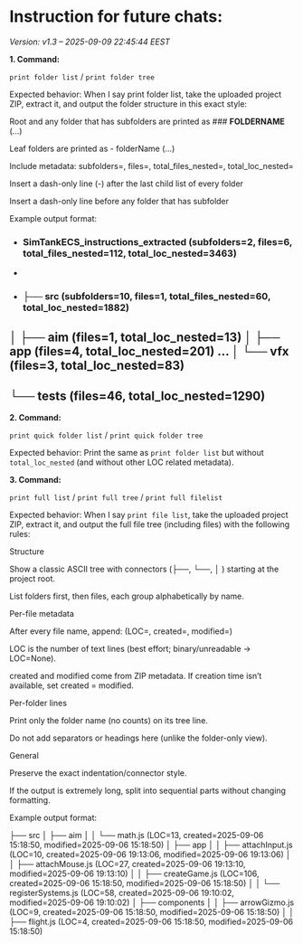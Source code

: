# Instruction for future chats:

_Version: v1.3 – 2025-09-09 22:45:44 EEST_








**1. Command:**

`print folder list` / `print folder tree`

Expected behavior:
When I say print folder list, take the uploaded project ZIP, extract it, and output the folder structure in this exact style:

Root and any folder that has subfolders are printed as ### **FOLDERNAME** (...)

Leaf folders are printed as - folderName (...)

Include metadata: subfolders=, files=, total_files_nested=, total_loc_nested=

Insert a dash-only line (-) after the last child list of every folder

Insert a dash-only line before any folder that has subfolder

Example output format:

- ### **SimTankECS_instructions_extracted** (subfolders=2, files=6, total_files_nested=112, total_loc_nested=3463)
-
- ### ├── **src** (subfolders=10, files=1, total_files_nested=60, total_loc_nested=1882)
│   ├── aim (files=1, total_loc_nested=13)
│   ├── app (files=4, total_loc_nested=201)
...
│   └── vfx (files=3, total_loc_nested=83)
-
└── tests (files=46, total_loc_nested=1290)
-

**2. Command:**

`print quick folder list` / `print quick folder tree`

Expected behavior:
Print the same as `print folder list` but without `total_loc_nested` (and without other LOC related metadata).

**3. Command:**

`print full list` / `print full tree` / `print full filelist`

Expected behavior:
When I say `print file list`, take the uploaded project ZIP, extract it, and output the full file tree (including files) with the following rules:

Structure

Show a classic ASCII tree with connectors (├──, └──, │ ) starting at the project root.

List folders first, then files, each group alphabetically by name.

Per-file metadata

After every file name, append:
(LOC=<lines>, created=<YYYY-MM-DD HH:MM:SS>, modified=<YYYY-MM-DD HH:MM:SS>)

LOC is the number of text lines (best effort; binary/unreadable → LOC=None).

created and modified come from ZIP metadata. If creation time isn’t available, set created = modified.

Per-folder lines

Print only the folder name (no counts) on its tree line.

Do not add separators or headings here (unlike the folder-only view).

General

Preserve the exact indentation/connector style.

If the output is extremely long, split into sequential parts without changing formatting.

Example output format:

├── src
│   ├── aim
│   │   └── math.js (LOC=13, created=2025-09-06 15:18:50, modified=2025-09-06 15:18:50)
│   ├── app
│   │   ├── attachInput.js (LOC=10, created=2025-09-06 19:13:06, modified=2025-09-06 19:13:06)
│   │   ├── attachMouse.js (LOC=27, created=2025-09-06 19:13:10, modified=2025-09-06 19:13:10)
│   │   ├── createGame.js (LOC=106, created=2025-09-06 15:18:50, modified=2025-09-06 15:18:50)
│   │   └── registerSystems.js (LOC=58, created=2025-09-06 19:10:02, modified=2025-09-06 19:10:02)
│   ├── components
│   │   ├── arrowGizmo.js (LOC=9, created=2025-09-06 15:18:50, modified=2025-09-06 15:18:50)
│   │   ├── flight.js (LOC=4, created=2025-09-06 15:18:50, modified=2025-09-06 15:18:50)
